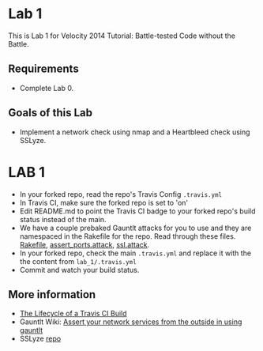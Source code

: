 # Lab 1
This is Lab 1 for Velocity 2014 Tutorial: Battle-tested Code without the Battle.

## Requirements
* Complete Lab 0. 

## Goals of this Lab
* Implement a network check using nmap and a Heartbleed check using SSLyze.

# LAB 1
* In your forked repo, read the repo's Travis Config `.travis.yml`
* In Travis CI, make sure the forked repo is set to 'on'
* Edit README.md to point the Travis CI badge to your forked repo's build status instead of the main.
* We have a couple prebaked Gauntlt attacks for you to use and they are namespaced in the Rakefile for the repo. Read through these files. [Rakefile](https://github.com/secure-pipeline/rails-travis-example/blob/master/Rakefile), [assert_ports.attack](https://github.com/secure-pipeline/rails-travis-example/blob/master/test/attacks/assert-ports.attack), [ssl.attack](https://github.com/secure-pipeline/rails-travis-example/blob/master/test/attacks/ssl.attack).
* In your forked repo, check the main `.travis.yml` and replace it with the the content from `lab_1/.travis.yml`
* Commit and watch your build status.

## More information
* [The Lifecycle of a Travis CI Build](http://docs.travis-ci.com/user/build-lifecycle/)
* Gauntlt Wiki: [Assert your network services from the outside in using gauntlt](https://github.com/gauntlt/gauntlt/wiki/Assert-your-network-services-from-the-outside-in-using-gauntlt)
* SSLyze [repo](https://github.com/iSECPartners/sslyze)
